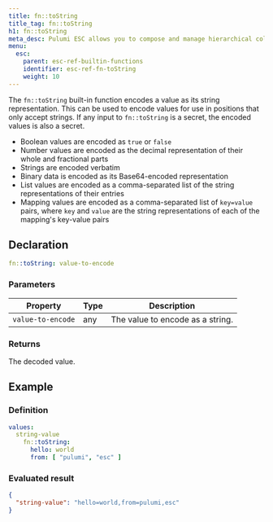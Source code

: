 ```yaml
---
title: fn::toString
title_tag: fn::toString
h1: fn::toString
meta_desc: Pulumi ESC allows you to compose and manage hierarchical collections of configuration and secrets and consume them in various ways.
menu:
  esc:
    parent: esc-ref-builtin-functions
    identifier: esc-ref-fn-toString
    weight: 10
---
```


The `fn::toString` built-in function encodes a value as its string representation. This can be used to encode values for use in positions that only accept strings. If any input to `fn::toString` is a secret, the encoded values is also a secret.

- Boolean values are encoded as `true` or `false`
- Number values are encoded as the decimal representation of their whole and fractional parts
- Strings are encoded verbatim
- Binary data is encoded as its Base64-encoded representation
- List values are encoded as a comma-separated list of the string representations of their entries
- Mapping values are encoded as a comma-separated list of `key=value` pairs, where `key` and `value` are the string representations of each of the mapping's key-value pairs

## Declaration

```yaml
fn::toString: value-to-encode
```

### Parameters

| Property          | Type   | Description                                                       |
|-------------------|--------|-------------------------------------------------------------------|
| `value-to-encode` | any    | The value to encode as a string.

### Returns

The decoded value.

## Example

### Definition

```yaml
values:
  string-value
    fn::toString:
      hello: world
      from: [ "pulumi", "esc" ]
```

### Evaluated result

```json
{
  "string-value": "hello=world,from=pulumi,esc"
}
```
